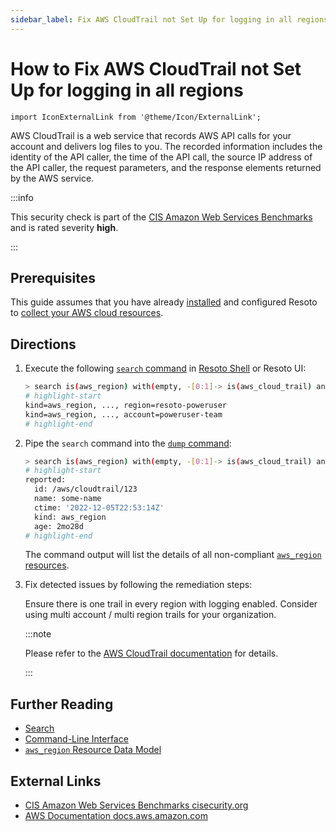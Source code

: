 ```yaml
---
sidebar_label: Fix AWS CloudTrail not Set Up for logging in all regions
---
```


# How to Fix AWS CloudTrail not Set Up for logging in all regions

```mdx-code-block
import IconExternalLink from '@theme/Icon/ExternalLink';
```

AWS CloudTrail is a web service that records AWS API calls for your account and delivers log files to you. The recorded information includes the identity of the API caller, the time of the API call, the source IP address of the API caller, the request parameters, and the response elements returned by the AWS service.

:::info

This security check is part of the [CIS Amazon Web Services Benchmarks](https://cisecurity.org/benchmark/amazon_web_services) and is rated severity **high**.

:::

## Prerequisites

This guide assumes that you have already [installed](../../getting-started/install-resoto/index.md) and configured Resoto to [collect your AWS cloud resources](../../getting-started/configure-resoto/aws.md).

## Directions

1. Execute the following [`search` command](../../reference/cli/search-commands/search.md) in [Resoto Shell](../../reference/components/shell.md) or Resoto UI:

   ```bash
   > search is(aws_region) with(empty, -[0:1]-> is(aws_cloud_trail) and trail_status.is_logging==true)
   # highlight-start
   ​kind=aws_region, ..., region=resoto-poweruser
   ​kind=aws_region, ..., account=poweruser-team
   # highlight-end
   ```

2. Pipe the `search` command into the [`dump` command](../../reference/cli/format-commands/dump.md):

   ```bash
   > search is(aws_region) with(empty, -[0:1]-> is(aws_cloud_trail) and trail_status.is_logging==true) | dump
   # highlight-start
   ​reported:
   ​  id: /aws/cloudtrail/123
   ​  name: some-name
   ​  ctime: '2022-12-05T22:53:14Z'
   ​  kind: aws_region
   ​  age: 2mo28d
   # highlight-end
   ```

   The command output will list the details of all non-compliant [`aws_region` resources](../../reference/data-models/aws/index.md#aws_region).

3. Fix detected issues by following the remediation steps:

   Ensure there is one trail in every region with logging enabled. Consider using multi account / multi region trails for your organization.

   :::note

   Please refer to the [AWS CloudTrail documentation](https://docs.aws.amazon.com/awscloudtrail/latest/userguide/cloudtrailconcepts.html#cloudtrail-concepts-management-events) for details.

   :::

## Further Reading

- [Search](../../reference/search/index.md)
- [Command-Line Interface](../../reference/cli/index.md)
- [`aws_region` Resource Data Model](../../reference/data-models/aws/index.md#aws_region)

## External Links

- [CIS Amazon Web Services Benchmarks <span class="badge badge--secondary">cisecurity.org <IconExternalLink width="10" height="10" /></span>](https://cisecurity.org/benchmark/amazon_web_services)
- [AWS Documentation <span class="badge badge--secondary">docs.aws.amazon.com <IconExternalLink width="10" height="10" /></span>](https://docs.aws.amazon.com/awscloudtrail/latest/userguide/cloudtrailconcepts.html#cloudtrail-concepts-management-events)
